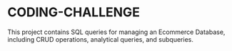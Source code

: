 # CODING-CHALLENGE

This project contains SQL queries for managing an Ecommerce Database, including CRUD operations, analytical queries, and subqueries.
